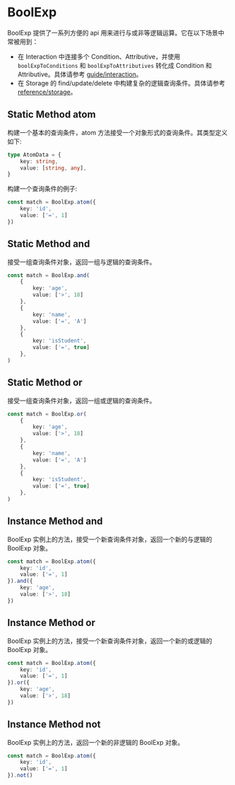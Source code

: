 # BoolExp

BoolExp 提供了一系列方便的 api 用来进行与或非等逻辑运算。它在以下场景中常被用到：
- 在 Interaction 中连接多个 Condition、Attributive，并使用 `boolExpToConditions` 和 `boolExpToAttributives` 转化成 Condition 和 Attributive。具体请参考 [guide/interaction](../guide/interaction)。
- 在 Storage 的 find/update/delete 中构建复杂的逻辑查询条件。具体请参考 [reference/storage](../reference/storage)。

## Static Method atom

构建一个基本的查询条件，atom 方法接受一个对象形式的查询条件。其类型定义如下:

```typescript
type AtomData = {
    key: string,
    value: [string, any],
}
```

构建一个查询条件的例子:

```typescript
const match = BoolExp.atom({
    key: 'id',
    value: ['=', 1]
})
```

## Static Method and

接受一组查询条件对象，返回一组与逻辑的查询条件。

```typescript
const match = BoolExp.and(
    {
        key: 'age',
        value: ['>', 18]
    },
    {
        key: 'name',
        value: ['=', 'A']
    },
    {
        key: 'isStudent',
        value: ['=', true]
    },
)
```

## Static Method or

接受一组查询条件对象，返回一组或逻辑的查询条件。

```typescript
const match = BoolExp.or(
    {
        key: 'age',
        value: ['>', 18]
    },
    {
        key: 'name',
        value: ['=', 'A']
    },
    {
        key: 'isStudent',
        value: ['=', true]
    },
)
```

## Instance Method and

BoolExp 实例上的方法，接受一个新查询条件对象，返回一个新的与逻辑的 BoolExp 对象。

```typescript
const match = BoolExp.atom({
    key: 'id',
    value: ['=', 1]
}).and({
    key: 'age',
    value: ['>', 18]
})
```

## Instance Method or

BoolExp 实例上的方法，接受一个新查询条件对象，返回一个新的或逻辑的 BoolExp 对象。

```typescript
const match = BoolExp.atom({
    key: 'id',
    value: ['=', 1]
}).or({
    key: 'age',
    value: ['>', 18]
})
```

## Instance Method not

BoolExp 实例上的方法，返回一个新的非逻辑的 BoolExp 对象。

```typescript
const match = BoolExp.atom({
    key: 'id',
    value: ['=', 1]
}).not()
```